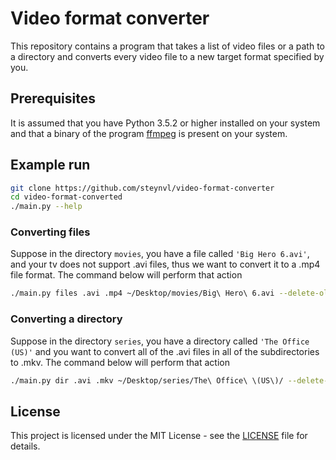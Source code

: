 # Video format converter

This repository contains a program that takes a list of video files or a path to a directory and converts every video file to a new target format specified by you. 

## Prerequisites
It is assumed that you have Python 3.5.2 or higher installed on your system and that a binary of the program [ffmpeg](https://www.ffmpeg.org/) is present on your system. 

## Example run
```bash
git clone https://github.com/steynvl/video-format-converter
cd video-format-converted
./main.py --help
```

### Converting files
Suppose in the directory `movies`, you have a file called `'Big Hero 6.avi'`, and your tv does not support .avi files, thus we want to convert it to a .mp4 file format. The command below will perform that action 

```bash
./main.py files .avi .mp4 ~/Desktop/movies/Big\ Hero\ 6.avi --delete-old
```

### Converting a directory
Suppose in the directory `series`, you have a directory called `'The Office (US)'` and you want to convert all of the .avi files in all of the subdirectories to .mkv. The command below will perform that action
```bash
./main.py dir .avi .mkv ~/Desktop/series/The\ Office\ \(US\)/ --delete-old
```

## License

This project is licensed under the MIT License - see the [LICENSE](LICENSE) file for details.